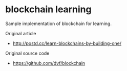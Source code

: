 # blockchain learning

Sample implementation of blockchain for learning.

Original article
- http://postd.cc/learn-blockchains-by-building-one/

Original source code
- https://github.com/dvf/blockchain


